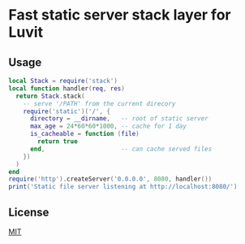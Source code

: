 Fast static server stack layer for Luvit
=====

Usage
-----

```lua
local Stack = require('stack')
local function handler(req, res)
  return Stack.stack(
    -- serve '/PATH' from the current direcory
    require('static')('/', {
      directory = __dirname,   -- root of static server
      max_age = 24*60*60*1000, -- cache for 1 day
      is_cacheable = function (file)
        return true
      end,                     -- can cache served files
    })
  )
end
require('http').createServer('0.0.0.0', 8080, handler())
print('Static file server listening at http://localhost:8080/')
```

License
-------

[MIT](luvit-static/license.txt)
